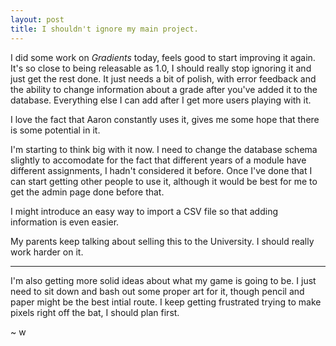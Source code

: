 ```yaml
---
layout: post
title: I shouldn't ignore my main project.
---
```


I did some work on *Gradients* today, feels good to start improving it again.
It's so close to being releasable as 1.0, I should really stop ignoring it and just get the rest done.
It just needs a bit of polish, with error feedback and the ability to change information about a grade after you've added it to the database. Everything else I can add after I get more users playing with it.

I love the fact that Aaron constantly uses it, gives me some hope that there is some potential in it.

I'm starting to think big with it now.
I need to change the database schema slightly to accomodate for the fact that different years of a module have different assignments, I hadn't considered it before.
Once I've done that I can start getting other people to use it, although it would be best for me to get the admin page done before that.

I might introduce an easy way to import a CSV file so that adding information is even easier.

My parents keep talking about selling this to the University.
I should really work harder on it.

<hr>

I'm also getting more solid ideas about what my game is going to be.
I just need to sit down and bash out some proper art for it, though pencil and paper might be the best intial route.
I keep getting frustrated trying to make pixels right off the bat, I should plan first.

~ w